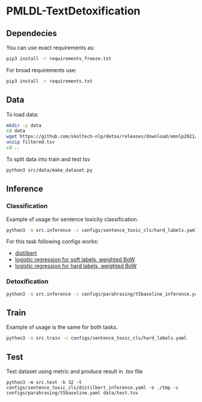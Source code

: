 # PMLDL-TextDetoxification

## Dependecies

You can use exact requirements as:

```bash
pip3 install -r requirements_freeze.txt
```

For broad requirements use:

```bash
pip3 install -r requirements.txt
```

## Data

To load data:
```bash
mkdir -p data
cd data
wget https://github.com/skoltech-nlp/detox/releases/download/emnlp2021/filtered_paranmt.zip
unzip filtered.tsv
cd ..
```

To split data into train and test tsv

```bash
python3 src/data/make_dataset.py
```

## Inference

### Classification
Example of usage for sentence toxicity classification.
```bash
python3 -m src.inference -c configs/sentence_toxic_cls/hard_labels.yaml "I love cats"
```

For this task following configs works:
- [distilbert](configs/sentence_toxic_cls/distilbert_inference.yaml)
- [logistic regression for soft labels, weighted BoW](configs/sentence_toxic_cls/soft_labels.yaml)
- [logistic regression for hard labels, weighted BoW](configs/sentence_toxic_cls/hard_labels.yaml)

### Detoxification

```bash
python3 -m src.inference -c configs/parahrasing/t5baseline_inference.yaml
```

## Train
Example of usage is the same for both tasks.
```bash
python3 -m src.train -c configs/sentence_toxic_cls/hard_labels.yaml
```

## Test
Test dataset using metric and produce result in .tsv file
```
python3 -m src.test -b 32 -t configs/sentence_toxic_cls/distilbert_inference.yaml -o ./tmp -c configs/parahrasing/t5baseline.yaml data/test.tsv
```


